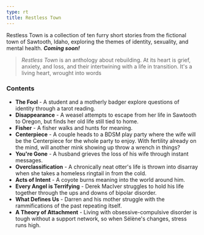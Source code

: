 ```yaml
---
type: rt
title: Restless Town
---
```


Restless Town is a collection of ten furry short stories from the fictional town of Sawtooth, Idaho, exploring the themes of identity, sexuality, and mental health. ***Coming soon!***

> *Restless Town* is an anthology about rebuilding. At its heart is grief, anxiety, and loss, and their intertwining with a life in transition. It's a living heart, wrought into words

### Contents

* **The Fool** - A student and a motherly badger explore questions of identity through a tarot reading.
* **Disappearance** - A weasel attempts to escape from her life in Sawtooth to Oregon, but finds her old life still tied to home.
* **Fisher** - A fisher walks and hunts for meaning.
* **Centerpiece** - A couple heads to a BDSM play party where the wife will be the Centerpiece for the whole party to enjoy. With fertility already on the mind, will another mink showing up throw a wrench in things?
* **You're Gone** - A husband grieves the loss of his wife through instant messages.
* **Overclassification** - A chronically neat otter's life is thrown into disarray when she takes a homeless ringtail in from the cold.
* **Acts of Intent** - A coyote burns meaning into the world around him.
* **Every Angel is Terrifying** - Derek MacIver struggles to hold his life together through the ups and downs of bipolar disorder.
* **What Defines Us** - Darren and his mother struggle with the rammifications of the past repeating itself.
* **A Theory of Attachment** - Living with obsessive-compulsive disorder is tough without a support network, so when Sélène's changes, stress runs high.
